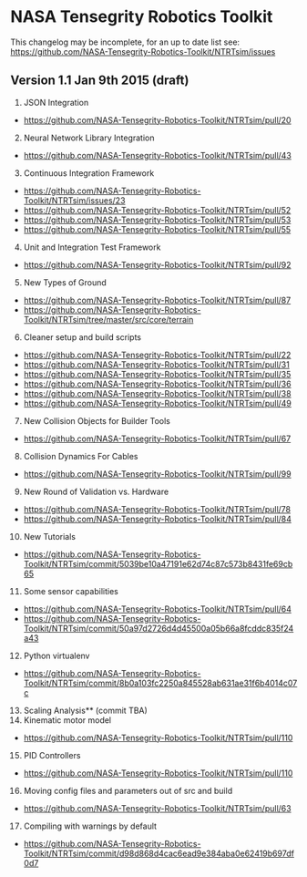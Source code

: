 # NASA Tensegrity Robotics Toolkit

This changelog may be incomplete, for an up to date list see:
https://github.com/NASA-Tensegrity-Robotics-Toolkit/NTRTsim/issues

## Version 1.1 Jan 9th 2015 (draft)

1. JSON Integration
  * https://github.com/NASA-Tensegrity-Robotics-Toolkit/NTRTsim/pull/20
2. Neural Network Library Integration
  * https://github.com/NASA-Tensegrity-Robotics-Toolkit/NTRTsim/pull/43
3. Continuous Integration Framework
  * https://github.com/NASA-Tensegrity-Robotics-Toolkit/NTRTsim/issues/23
  * https://github.com/NASA-Tensegrity-Robotics-Toolkit/NTRTsim/pull/52
  * https://github.com/NASA-Tensegrity-Robotics-Toolkit/NTRTsim/pull/53
  * https://github.com/NASA-Tensegrity-Robotics-Toolkit/NTRTsim/pull/55
4. Unit and Integration Test Framework
  * https://github.com/NASA-Tensegrity-Robotics-Toolkit/NTRTsim/pull/92
5. New Types of Ground
  * https://github.com/NASA-Tensegrity-Robotics-Toolkit/NTRTsim/pull/87
  * https://github.com/NASA-Tensegrity-Robotics-Toolkit/NTRTsim/tree/master/src/core/terrain
6. Cleaner setup and build scripts
  * https://github.com/NASA-Tensegrity-Robotics-Toolkit/NTRTsim/pull/22
  * https://github.com/NASA-Tensegrity-Robotics-Toolkit/NTRTsim/pull/31
  * https://github.com/NASA-Tensegrity-Robotics-Toolkit/NTRTsim/pull/35
  * https://github.com/NASA-Tensegrity-Robotics-Toolkit/NTRTsim/pull/36
  * https://github.com/NASA-Tensegrity-Robotics-Toolkit/NTRTsim/pull/38
  * https://github.com/NASA-Tensegrity-Robotics-Toolkit/NTRTsim/pull/49
7. New Collision Objects for Builder Tools
  * https://github.com/NASA-Tensegrity-Robotics-Toolkit/NTRTsim/pull/67
8. Collision Dynamics For Cables
  * https://github.com/NASA-Tensegrity-Robotics-Toolkit/NTRTsim/pull/99
9. New Round of Validation vs. Hardware
  * https://github.com/NASA-Tensegrity-Robotics-Toolkit/NTRTsim/pull/78
  * https://github.com/NASA-Tensegrity-Robotics-Toolkit/NTRTsim/pull/84
10. New Tutorials
  * https://github.com/NASA-Tensegrity-Robotics-Toolkit/NTRTsim/commit/5039be10a47191e62d74c87c573b8431fe69cb65
11. Some sensor capabilities
  * https://github.com/NASA-Tensegrity-Robotics-Toolkit/NTRTsim/pull/64
  * https://github.com/NASA-Tensegrity-Robotics-Toolkit/NTRTsim/commit/50a97d2726d4d45500a05b66a8fcddc835f24a43
12. Python virtualenv
  * https://github.com/NASA-Tensegrity-Robotics-Toolkit/NTRTsim/commit/8b0a103fc2250a845528ab631ae31f6b4014c07c
13. Scaling Analysis** (commit TBA)
14. Kinematic motor model
  * https://github.com/NASA-Tensegrity-Robotics-Toolkit/NTRTsim/pull/110
15. PID Controllers
  * https://github.com/NASA-Tensegrity-Robotics-Toolkit/NTRTsim/pull/110
16. Moving config files and parameters out of src and build
  * https://github.com/NASA-Tensegrity-Robotics-Toolkit/NTRTsim/pull/63
17. Compiling with warnings by default
  * https://github.com/NASA-Tensegrity-Robotics-Toolkit/NTRTsim/commit/d98d868d4cac6ead9e384aba0e62419b697df0d7
